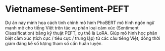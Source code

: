 # Vietnamese-Sentiment-PEFT
Dự án này minh họa cách tinh chỉnh mô hình PhoBERT mô hình ngôn ngữ mạnh mẽ cho tiếng Việt trên tác vụ phân loại cảm xúc (Sentiment Classification) bằng kỹ thuật PEFT, cụ thể là LoRA.  Giúp mô hình học phân biệt cảm xúc (tích cực / tiêu cực / trung lập) từ các câu tiếng Việt, đồng thời giảm đáng kể số lượng tham số cần huấn luyện.
